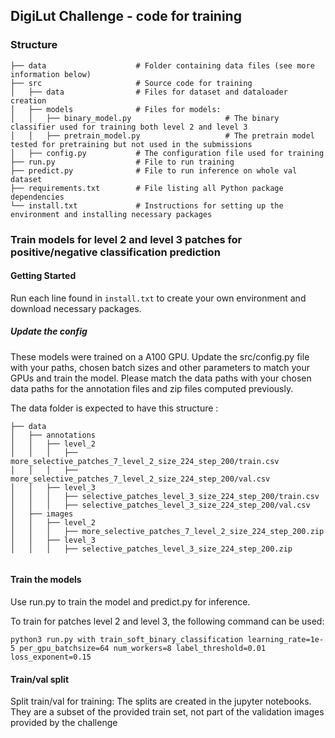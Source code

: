 ## DigiLut Challenge - code for training

### Structure
```
├── data                    # Folder containing data files (see more information below)
├── src                     # Source code for training
│   ├── data                # Files for dataset and dataloader creation
│   ├── models              # Files for models: 
│   │   ├── binary_model.py                     # The binary classifier used for training both level 2 and level 3
│   │   ├── pretrain_model.py                   # The pretrain model tested for pretraining but not used in the submissions
│   ├── config.py           # The configuration file used for training
├── run.py                  # File to run training 
├── predict.py              # File to run inference on whole val dataset 
├── requirements.txt        # File listing all Python package dependencies 
└── install.txt             # Instructions for setting up the environment and installing necessary packages
```

### Train models for level 2 and level 3 patches for positive/negative classification prediction

#### Getting Started
Run each line found in `install.txt` to create your own environment and download necessary packages.


##### Update the config
These models were trained on a A100 GPU.
Update the src/config.py file with your paths, chosen batch sizes and other parameters to match your GPUs and train the model. Please match the data paths with your chosen data paths for the annotation files and zip files computed previously.

The data folder is expected to have this structure :

```
├── data                     
│   ├── annotations    
│   │   ├── level_2
│   │   │   ├── more_selective_patches_7_level_2_size_224_step_200/train.csv
│   │   │   ├── more_selective_patches_7_level_2_size_224_step_200/val.csv
│   │   ├── level_3
│   │   │   ├── selective_patches_level_3_size_224_step_200/train.csv
│   │   │   ├── selective_patches_level_3_size_224_step_200/val.csv
│   ├── images              
│   │   ├── level_2     
│   │   │   ├── more_selective_patches_7_level_2_size_224_step_200.zip
│   │   ├── level_3     
│   │   │   ├── selective_patches_level_3_size_224_step_200.zip


```

#### Train the models

Use run.py to train the model and predict.py for inference.



To train for patches level 2 and level 3, the following command can be used:
```
python3 run.py with train_soft_binary_classification learning_rate=1e-5 per_gpu_batchsize=64 num_workers=8 label_threshold=0.01 loss_exponent=0.15
```

#### Train/val split

Split train/val for training:  The splits are created in the jupyter notebooks. They are a subset of the provided train set, not part of the validation images provided by the challenge